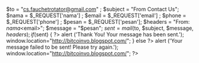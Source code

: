 $to = "cs.fauchetrotator@gmail.com" ;
$subject = "From Contact Us";
$nama = $_REQUEST['nama'] ;
$email = $_REQUEST['email'] ;
$phone = $_REQUEST['phone'] ;
$pesan = $_REQUEST['pesan'];
$headers = "From: $nama<$email>";
$message = "$pesan";
$sent = mail($to, $subject, $message, $headers) ;
if($sent)
{
?>
alert ('Thank You! Your message has been sent.');
window.location="http://bitcoinvo.blogspot.com/";
}
else
?>
alert ('Your message failed to be sent! Please try again.');
window.location="http://bitcoinvo.blogspot.com/";
?>
